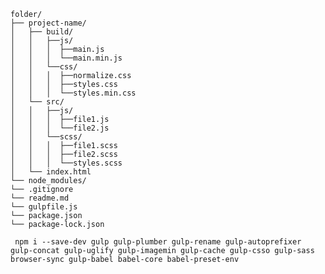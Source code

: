 ```
folder/
├── project-name/
│   ├── build/
│   │   ├──js/
│   │   │  ├──main.js
│   │   │  └──main.min.js
│   │   └──css/
│   │   │  ├──normalize.css
│   │   │  ├──styles.css
│   │   │  └──styles.min.css
│   └── src/
│   │   ├──js/
│   │   │  ├──file1.js
│   │   │  └──file2.js
│   │   └──scss/
│   │   │  ├──file1.scss
│   │   │  ├──file2.scss
│   │   │  └──styles.scss
│   └── index.html
└── node_modules/
└── .gitignore
└── readme.md
└── gulpfile.js
└── package.json
└── package-lock.json
```

```  npm i --save-dev gulp gulp-plumber gulp-rename gulp-autoprefixer gulp-concat gulp-uglify gulp-imagemin gulp-cache gulp-csso gulp-sass browser-sync gulp-babel babel-core babel-preset-env ```